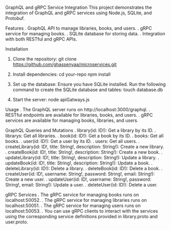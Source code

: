 GraphQL and gRPC Service Integration
This project demonstrates the integration of GraphQL and gRPC services using Node.js, SQLite, and Protobuf.

Features
. GraphQL API to manage libraries, books, and users.
. gRPC service for managing books.
. SQLite database for storing data.
. Integration with both RESTful and gRPC APIs.


Installation
1. Clone the repository:
git clone https://github.com/ghassenyaa/microservices.git 

2. Install dependencies:
cd your-repo
npm install

3. Set up the database:
Ensure you have SQLite installed.
Run the following command to create the SQLite database and tables:
touch database.db

4. Start the server:
node apiGatways.js

Usage
. The GraphQL server runs on http://localhost:3000/graphql.
. RESTful endpoints are available for libraries, books, and users.
. gRPC services are available for managing books, libraries, and users.


GraphQL Queries and Mutations
. library(id: ID!): Get a library by its ID.
. librarys: Get all libraries.
. book(id: ID!): Get a book by its ID.
. books: Get all books.
. user(id: ID!): Get a user by its ID.
. users: Get all users.
. createLibrary(id: ID!, title: String!, description: String!): Create a new library.
. createBook(id: ID!, title: String!, description: String!): Create a new book.
. updateLibrary(id: ID!, title: String!, description: String!): Update a library.
. updateBook(id: ID!, title: String!, description: String!): Update a book.
. deleteLibrary(id: ID!): Delete a library.
. deleteBook(id: ID!): Delete a book.
. createUser(id: ID!, username: String!, password: String!, email: String!): Create a new user.
. updateUser(id: ID!, username: String!, password: String!, email: String!): Update a user.
. deleteUser(id: ID!): Delete a user.


gRPC Services
. The gRPC service for managing books runs on localhost:50052.
. The gRPC service for managing libraries runs on localhost:50051.
. The gRPC service for managing users runs on localhost:50053.
. You can use gRPC clients to interact with the services using the corresponding service definitions provided in   library.proto and user.proto.




